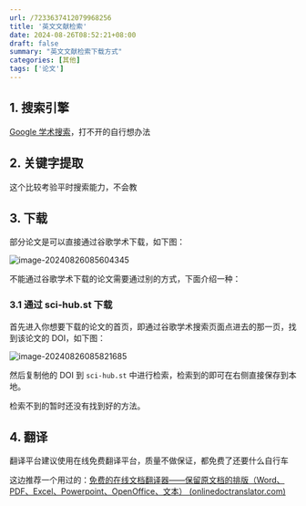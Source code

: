 ```yaml
---
url: /7233637412079968256
title: '英文文献检索'
date: 2024-08-26T08:52:21+08:00
draft: false
summary: "英文文献检索下载方式"
categories: [其他]
tags: ['论文']
---
```




## 1. 搜索引擎

[Google 学术搜索](https://scholar.google.com/schhp)，打不开的自行想办法

## 2. 关键字提取

这个比较考验平时搜索能力，不会教

## 3. 下载

部分论文是可以直接通过谷歌学术下载，如下图：

![image-20240826085604345](https://cdn.jsdelivr.net/gh/zrgzs/images@main/images/2024%2F08%2F26%2F08-56-57-d061c52dbd69d6491fec47bb660b3b05-image-20240826085604345-6af8f2.png)

不能通过谷歌学术下载的论文需要通过别的方式，下面介绍一种：

### 3.1 通过 sci-hub.st 下载

首先进入你想要下载的论文的首页，即通过谷歌学术搜索页面点进去的那一页，找到该论文的 DOI，如下图：

![image-20240826085821685](https://cdn.jsdelivr.net/gh/zrgzs/images@main/images/2024%2F08%2F26%2F08-58-22-6fe080ae505f831bf961b521f6c2c13b-image-20240826085821685-f3252a.png)

然后复制他的 DOI 到 `sci-hub.st` 中进行检索，检索到的即可在右侧直接保存到本地。

检索不到的暂时还没有找到好的方法。

## 4. 翻译

翻译平台建议使用在线免费翻译平台，质量不做保证，都免费了还要什么自行车

这边推荐一个用过的：[免费的在线文档翻译器——保留原文档的排版（Word、PDF、Excel、Powerpoint、OpenOffice、文本） (onlinedoctranslator.com)](https://www.onlinedoctranslator.com/zh-CN/)